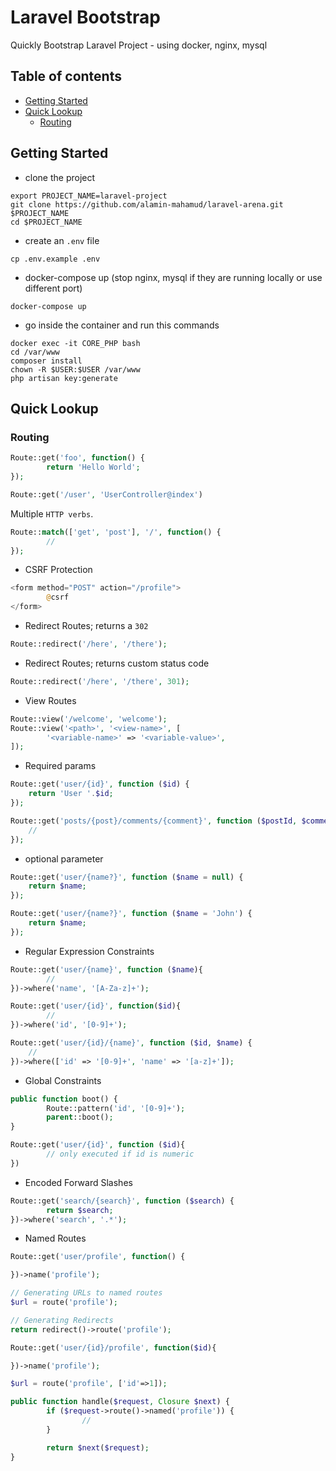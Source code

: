 # Laravel Bootstrap

Quickly Bootstrap Laravel Project - using docker, nginx, mysql

## Table of contents

- [Getting Started](#getting-started)
- [Quick Lookup](#quick-lookup)
  - [Routing](#routing)

## Getting Started

* clone the project

``` shell
export PROJECT_NAME=laravel-project
git clone https://github.com/alamin-mahamud/laravel-arena.git $PROJECT_NAME
cd $PROJECT_NAME
```

* create an `.env` file

```shell
cp .env.example .env
```

* docker-compose up (stop nginx, mysql if they are running locally or use different port)

```shell
docker-compose up
```

* go inside the container and run this commands

```shell
docker exec -it CORE_PHP bash
cd /var/www
composer install
chown -R $USER:$USER /var/www
php artisan key:generate
```

## Quick Lookup

### Routing

```php
Route::get('foo', function() {
        return 'Hello World';
});
```

```php
Route::get('/user', 'UserController@index')
```

Multiple `HTTP verbs`.

```php
Route::match(['get', 'post'], '/', function() {
        //
});
```

- CSRF Protection

```php
<form method="POST" action="/profile">
        @csrf
</form>
```

- Redirect Routes; returns a `302`

```php
Route::redirect('/here', '/there');
```

- Redirect Routes; returns custom status code

```php
Route::redirect('/here', '/there', 301);
```

- View Routes

```php
Route::view('/welcome', 'welcome');
Route::view('<path>', '<view-name>', [
        '<variable-name>' => '<variable-value>',
]);
```

- Required params

```php
Route::get('user/{id}', function ($id) {
    return 'User '.$id;
});
```

```php
Route::get('posts/{post}/comments/{comment}', function ($postId, $commentId) {
    //
});
```

- optional parameter

```php
Route::get('user/{name?}', function ($name = null) {
    return $name;
});

Route::get('user/{name?}', function ($name = 'John') {
    return $name;
});
```

- Regular Expression Constraints

```php
Route::get('user/{name}', function ($name){
        //
})->where('name', '[A-Za-z]+');

Route::get('user/{id}', function($id){
        //
})->where('id', '[0-9]+');

Route::get('user/{id}/{name}', function ($id, $name) {
    //
})->where(['id' => '[0-9]+', 'name' => '[a-z]+']);
```

- Global Constraints

```php
public function boot() {
        Route::pattern('id', '[0-9]+');
        parent::boot();
}

Route::get('user/{id}', function ($id){
        // only executed if id is numeric
})
```

- Encoded Forward Slashes

```php
Route::get('search/{search}', function ($search) {
        return $search;
})->where('search', '.*');
```

- Named Routes

```php
Route::get('user/profile', function() {

})->name('profile');
```

```php
// Generating URLs to named routes
$url = route('profile');

// Generating Redirects
return redirect()->route('profile');
```

```php
Route::get('user/{id}/profile', function($id){

})->name('profile');

$url = route('profile', ['id'=>1]);
```

```php
public function handle($request, Closure $next) {
        if ($request->route()->named('profile')) {
                //
        }

        return $next($request);
}
```
